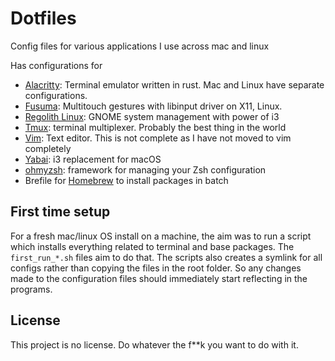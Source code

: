 # Dotfiles

Config files for various applications I use across mac and linux

Has configurations for

* [Alacritty](https://github.com/jwilm/alacritty): Terminal emulator written in rust. Mac and Linux have separate configurations.
* [Fusuma](https://github.com/iberianpig/fusuma): Multitouch gestures with libinput driver on X11, Linux.
* [Regolith Linux](https://regolith-linux.org): GNOME system management with power of i3
* [Tmux](https://github.com/tmux/tmux): terminal multiplexer. Probably the best thing in the world
* [Vim](https://github.com/vim): Text editor. This is not complete as I have not moved to vim completely
* [Yabai](https://github.com/koekeishiya/yabai): i3 replacement for macOS
* [ohmyzsh](https://ohmyz.sh/): framework for managing your Zsh configuration
* Brefile for [Homebrew](https://brew.sh) to install packages in batch


## First time setup

For a fresh mac/linux OS install on a machine, the aim was to run a script which installs everything related to terminal and base packages. The `first_run_*.sh` files aim to do that. The scripts also creates a symlink for all configs rather than copying the files in the root folder. So any changes made to the configuration files should immediately start reflecting in the programs.

## License

This project is no license. Do whatever the f**k you want to do with it.

